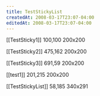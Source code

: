 ```yaml
---
title: TestStickyList
createdAt: 2008-03-17T23:07-04:00
editedAt: 2008-03-17T23:07-04:00
---
```


[[TestSticky1]] 100,100 200x200

[[TestSticky2]] 475,162 200x200

[[TestSticky3]] 691,59 200x200

[[test1]] 201,215 200x200

[[TestStickyList]] 58,185 340x291


